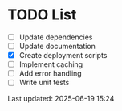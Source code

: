 # TODO List

- [ ] Update dependencies
- [ ] Update documentation
- [x] Create deployment scripts
- [ ] Implement caching
- [ ] Add error handling
- [ ] Write unit tests

Last updated: 2025-06-19 15:24
